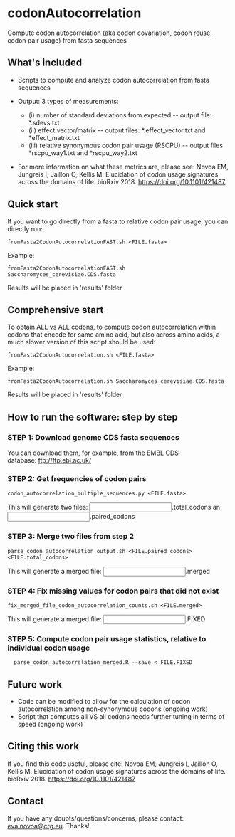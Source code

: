 # codonAutocorrelation
Compute codon autocorrelation (aka codon covariation, codon reuse, codon pair usage) from fasta sequences

## What's included
- Scripts to compute and analyze codon autocorrelation from fasta sequences 
- Output: 3 types of measurements: 
  * (i) number of standard deviations from expected -- output file: *.sdevs.txt
  * (ii) effect vector/matrix -- output files: *.effect_vector.txt and *effect_matrix.txt
  * (iii) relative synonymous codon pair usage (RSCPU) -- output files *rscpu_way1.txt and *rscpu_way2.txt
  
- For more information on what these metrics are, please see: Novoa EM, Jungreis I, Jaillon O, Kellis M. Elucidation of codon usage signatures across the domains of life. bioRxiv 2018. https://doi.org/10.1101/421487

## Quick start
If you want to go directly from a fasta to relative codon pair usage, you can directly run:
```
fromFasta2CodonAutocorrelationFAST.sh <FILE.fasta>
```
Example: 
```
fromFasta2CodonAutocorrelationFAST.sh Saccharomyces_cerevisiae.CDS.fasta
```
Results will be placed in 'results' folder

## Comprehensive start
To obtain ALL vs ALL codons, to compute codon autocorrelation within codons that encode for same amino acid, but also across amino acids, a much slower version of this script should be used:
```
fromFasta2CodonAutocorrelation.sh <FILE.fasta>
```
Example: 
```
fromFasta2CodonAutocorrelation.sh Saccharomyces_cerevisiae.CDS.fasta
```
Results will be placed in 'results' folder

## How to run the software: step by step

### STEP 1: Download genome CDS fasta sequences
You can download them, for example, from the EMBL CDS database: ftp://ftp.ebi.ac.uk/

### STEP 2: Get frequencies of codon pairs 

```
codon_autocorrelation_multiple_sequences.py <FILE.fasta> 
```
This will generate two files: <INPUT>.total_codons an <INPUT>.paired_codons

### STEP 3: Merge two files from step 2
```
parse_codon_autocorrelation_output.sh <FILE.paired_codons> <FILE.total_codons>

```
This will generate a merged file: <INPUT>.merged

### STEP 4: Fix missing values for codon pairs that did not exist
```
fix_merged_file_codon_autocorrelation_counts.sh <FILE.merged>
```
This will generate a merged file: <INPUT>.FIXED

### STEP 5: Compute codon pair usage statistics, relative to individual codon usage
```
  parse_codon_autocorrelation_merged.R --save < FILE.FIXED
```

## Future work
- Code can be modified to allow for the calculation of codon autocorrelation among non-synonymous codons (ongoing work)
- Script that computes all VS all codons needs further tuning in terms of speed (ongoing work)

## Citing this work

If you find this code useful, please cite: Novoa EM, Jungreis I, Jaillon O, Kellis M. Elucidation of codon usage signatures across the domains of life. bioRxiv 2018. https://doi.org/10.1101/421487

## Contact

If you have any doubts/questions/concerns, please contact: eva.novoa@crg.eu. Thanks!

